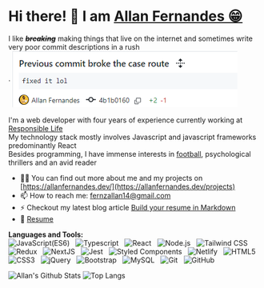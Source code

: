 <h1>Hi there! 👋 I am <a href="https://www.allanfernandes.dev">Allan Fernandes 😁</a></h1>

I like <strong><em><del>breaking</del></em></strong> making things that live on the internet and sometimes write very poor commit descriptions in a rush<br />. 
<img align="center" src="https://github.com/allanmosesfernandes/allanmosesfernandes/blob/master/image.png">  
<br />I'm a web developer with four years of experience currently working at [Responsible Life](https://www.responsiblelife.co.uk/)</br>
My technology stack mostly involves Javascript and javascript frameworks predominantly React<br />Besides programming, I have immense interests in [football](https://www.allanfernandes.dev/tekkers), psychological thrillers and an avid reader

- 👨‍💻 You can find out more about me and my projects on [https://allanfernandes.dev/](https://allanfernandes.dev/projects)<br />
- 📫 How to reach me: fernzallan14@gmail.com
- ⚡ Checkout my latest blog article [Build your resume in Markdown](https://www.allanfernandes.dev/blog/build-your-resume-using-markdown)
- 📝 [Resume](https://www.allanfernandes.dev/Resume_Allan_Fernandes_.pdf)

**Languages and Tools:**<br />
![JavaScript(ES6)](https://img.shields.io/badge/-JavaScript-black?logo=javascript&style=social)&nbsp;&nbsp;
![Typescript](https://img.shields.io/badge/-Typescript-black?logo=typescript&style=social)&nbsp;&nbsp;
![React](https://img.shields.io/badge/-React-black?logo=react&style=social)&nbsp;&nbsp;
![Node.js](https://img.shields.io/badge/-Node.js-black?logo=nodedotjs&style=social)&nbsp;&nbsp;
![Tailwind CSS](https://img.shields.io/badge/-TailwindCSS-black?logo=tailwindcss&style=social)&nbsp;&nbsp;
![Redux](https://img.shields.io/badge/-Redux-black?logo=redux&style=social)&nbsp;&nbsp;
![NextJS](https://img.shields.io/badge/-Next.JS-black?logo=nextdotjs&style=social)&nbsp;&nbsp;
![Jest](https://img.shields.io/badge/-Jest-black?logo=jest&style=social)&nbsp;&nbsp;
![Styled Components](https://img.shields.io/badge/-StyledComponents-black?logo=styledcomponents&style=social)&nbsp;&nbsp;
![Netlify](https://img.shields.io/badge/-NetlifyJS-black?logo=netlify&style=social)&nbsp;&nbsp;
![HTML5](https://img.shields.io/badge/-HTML5-black?logo=html5&style=social)&nbsp;&nbsp;
![CSS3](https://img.shields.io/badge/-CSS3-black?logo=css3&style=social)&nbsp;&nbsp;
![jQuery](https://img.shields.io/badge/-jQuery-black?logo=jquery&style=social)&nbsp;&nbsp;
![Bootstrap](https://img.shields.io/badge/-Bootstrap-black?logo=bootstrap&style=social)&nbsp;&nbsp;
![MySQL](https://img.shields.io/badge/-MySQL-black?logo=mysql&style=social)&nbsp;&nbsp;
![Git](https://img.shields.io/badge/-Git-black?logo=git&style=social)&nbsp;&nbsp;
![GitHub](https://img.shields.io/badge/-GitHub-black?logo=github&style=social)&nbsp;&nbsp;

![Allan's Github Stats](https://github-readme-stats.vercel.app/api?username=allanmosesfernandes&count_private=true&show_icons=true&include_all_commits=true)
![Top Langs](https://github-readme-stats.vercel.app/api/top-langs/?username=allanmosesfernandes&hide=TeX&layout=compact)
